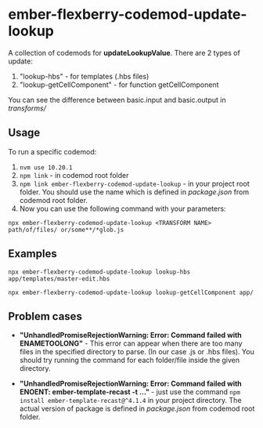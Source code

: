 # ember-flexberry-codemod-update-lookup

A collection of codemods for **updateLookupValue**.
There are 2 types of update:
1) "lookup-hbs" - for templates (.hbs files)
2) "lookup-getCellComponent" - for function getCellComponent

You can see the difference between basic.input and basic.output in *transforms/*

## Usage

To run a specific codemod: 
1) ```nvm use 10.20.1```
2) ```npm link``` - in codemod root folder
3) ```npm link ember-flexberry-codemod-update-lookup``` - in your project root folder. You should use the name which is defined in *package.json* from codemod root folder.
4) Now you can use the following command with your parameters:

```
npx ember-flexberry-codemod-update-lookup <TRANSFORM NAME> path/of/files/ or/some**/*glob.js
```

## Examples

```
npx ember-flexberry-codemod-update-lookup lookup-hbs app/templates/master-edit.hbs

npx ember-flexberry-codemod-update-lookup lookup-getCellComponent app/
```

## Problem cases

- **"UnhandledPromiseRejectionWarning: Error: Command failed with ENAMETOOLONG"** - This error can appear when there are too many files in the specified directory to parse. (In our case .js or .hbs files). You should try running the command for each folder/file inside the given directory.

- **"UnhandledPromiseRejectionWarning: Error: Command failed with ENOENT: ember-template-recast -t ..."** - just use the command ```npm install ember-template-recast@^4.1.4``` in your project directory. The actual version of package is defined in *package.json* from codemod root folder.
